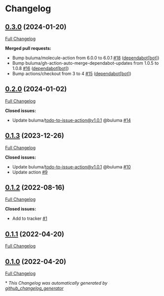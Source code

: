 # Changelog

## [0.3.0](https://github.com/buluma/ansible-role-systemd/tree/0.3.0) (2024-01-20)

[Full Changelog](https://github.com/buluma/ansible-role-systemd/compare/0.2.0...0.3.0)

**Merged pull requests:**

- Bump buluma/molecule-action from 6.0.0 to 6.0.1 [\#18](https://github.com/buluma/ansible-role-systemd/pull/18) ([dependabot[bot]](https://github.com/apps/dependabot))
- Bump buluma/gh-action-auto-merge-dependabot-updates from 1.0.5 to 1.0.8 [\#16](https://github.com/buluma/ansible-role-systemd/pull/16) ([dependabot[bot]](https://github.com/apps/dependabot))
- Bump actions/checkout from 3 to 4 [\#15](https://github.com/buluma/ansible-role-systemd/pull/15) ([dependabot[bot]](https://github.com/apps/dependabot))

## [0.2.0](https://github.com/buluma/ansible-role-systemd/tree/0.2.0) (2024-01-02)

[Full Changelog](https://github.com/buluma/ansible-role-systemd/compare/0.1.3...0.2.0)

**Closed issues:**

- Update buluma/todo-to-issue-action@v1.0.1 @buluma [\#14](https://github.com/buluma/ansible-role-systemd/issues/14)

## [0.1.3](https://github.com/buluma/ansible-role-systemd/tree/0.1.3) (2023-12-26)

[Full Changelog](https://github.com/buluma/ansible-role-systemd/compare/0.1.2...0.1.3)

**Closed issues:**

- Update buluma/todo-to-issue-action@v1.0.1 @buluma [\#10](https://github.com/buluma/ansible-role-systemd/issues/10)
- Update action [\#9](https://github.com/buluma/ansible-role-systemd/issues/9)

## [0.1.2](https://github.com/buluma/ansible-role-systemd/tree/0.1.2) (2022-08-16)

[Full Changelog](https://github.com/buluma/ansible-role-systemd/compare/0.1.1...0.1.2)

**Closed issues:**

- Add to tracker [\#1](https://github.com/buluma/ansible-role-systemd/issues/1)

## [0.1.1](https://github.com/buluma/ansible-role-systemd/tree/0.1.1) (2022-04-20)

[Full Changelog](https://github.com/buluma/ansible-role-systemd/compare/0.1.0...0.1.1)

## [0.1.0](https://github.com/buluma/ansible-role-systemd/tree/0.1.0) (2022-04-20)

[Full Changelog](https://github.com/buluma/ansible-role-systemd/compare/d090906132dcdc4e6c9ad608896111e3093c7f08...0.1.0)



\* *This Changelog was automatically generated by [github_changelog_generator](https://github.com/github-changelog-generator/github-changelog-generator)*
